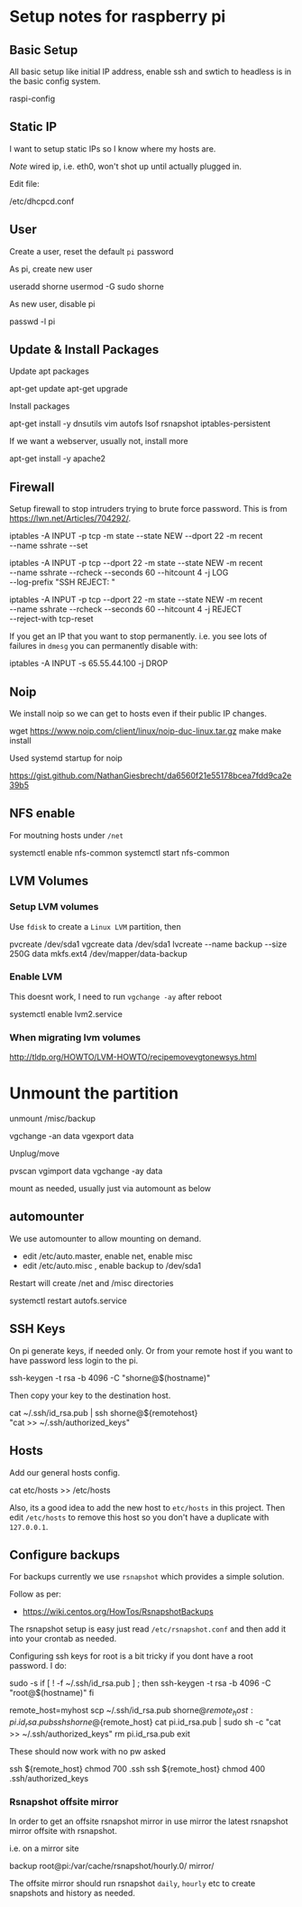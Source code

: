 # Setup notes for raspberry pi

## Basic Setup

All basic setup like initial IP address, enable ssh and swtich to headless
is in the basic config system.

 raspi-config

## Static IP

I want to setup static IPs so I know where my hosts are.

*Note* wired ip, i.e. eth0, won't shot up until actually plugged in.

Edit file:

  /etc/dhcpcd.conf

## User
Create a user, reset the default `pi` password

As pi, create new user

 useradd shorne
 usermod -G sudo shorne

As new user, disable pi

 passwd -l pi

## Update & Install Packages

Update apt packages

 apt-get update
 apt-get upgrade

Install packages

 apt-get install -y dnsutils vim autofs lsof rsnapshot iptables-persistent

If we want a webserver, usually not, install more

 apt-get install -y apache2

## Firewall

Setup firewall to stop intruders trying to brute force password.  This is
from https://lwn.net/Articles/704292/.

 iptables -A INPUT -p tcp -m state --state NEW --dport 22 -m recent \
  --name sshrate --set
 
 iptables -A INPUT -p tcp --dport 22 -m state --state NEW -m recent \
  --name sshrate --rcheck --seconds 60 --hitcount 4 -j LOG \
  --log-prefix "SSH REJECT: "
 
 iptables -A INPUT -p tcp --dport 22 -m state --state NEW -m recent \
  --name sshrate --rcheck --seconds 60 --hitcount 4 -j REJECT \
  --reject-with tcp-reset

If you get an IP that you want to stop permanently.  i.e. you see lots of
failures in `dmesg` you can permanently disable with:

 iptables -A INPUT -s 65.55.44.100 -j DROP

## Noip

We install noip so we can get to hosts even if their public IP changes.

 wget https://www.noip.com/client/linux/noip-duc-linux.tar.gz
 make
 make install

Used systemd startup for noip

 https://gist.github.com/NathanGiesbrecht/da6560f21e55178bcea7fdd9ca2e39b5

## NFS enable

For moutning hosts under `/net`

 systemctl enable nfs-common
 systemctl start nfs-common

## LVM Volumes

### Setup LVM volumes

Use `fdisk` to create a `Linux LVM` partition, then

 pvcreate /dev/sda1
 vgcreate data /dev/sda1
 lvcreate --name backup --size 250G data
 mkfs.ext4 /dev/mapper/data-backup

### Enable LVM

This doesnt work, I need to run `vgchange -ay` after reboot

 systemctl enable lvm2.service

### When migrating lvm volumes

http://tldp.org/HOWTO/LVM-HOWTO/recipemovevgtonewsys.html

 # Unmount the partition
 unmount /misc/backup

 vgchange -an data
 vgexport data

Unplug/move

 pvscan
 vgimport data
 vgchange -ay data

mount as needed, usually just via automount as below

## automounter

We use automounter to allow mounting on demand.

 - edit /etc/auto.master, enable net, enable misc
 - edit /etc/auto.misc  , enable backup to /dev/sda1

Restart will create /net and /misc directories

 systemctl restart autofs.service

## SSH Keys

On pi generate keys, if needed only.  Or from your remote host if you want
to have password less login to the pi.

 ssh-keygen -t rsa -b 4096 -C "shorne@$(hostname)"
 
Then copy your key to the destination host.

 cat ~/.ssh/id_rsa.pub | ssh shorne@${remotehost} \
   "cat >> ~/.ssh/authorized_keys"

## Hosts

Add our general hosts config.

 cat etc/hosts >> /etc/hosts

Also, its a good idea to add the new host to `etc/hosts` in this project.
Then edit `/etc/hosts` to remove this host so you don't have a duplicate
with `127.0.0.1`.

## Configure backups

For backups currently we use `rsnapshot` which provides a simple solution.

Follow as per:

 - https://wiki.centos.org/HowTos/RsnapshotBackups

The rsnapshot setup is easy just read `/etc/rsnapshot.conf` and then add it
into your crontab as needed. 

Configuring ssh keys for root is a bit tricky if you dont have a root
password.  I do:

 sudo -s
 if [ ! -f ~/.ssh/id_rsa.pub ] ; then
   ssh-keygen -t rsa -b 4096 -C "root@$(hostname)"
 fi
 
 remote_host=myhost
 scp ~/.ssh/id_rsa.pub shorne@${remote_host}:pi.id_rsa.pub
 ssh shorne@${remote_host}
   cat pi.id_rsa.pub | sudo sh -c "cat >> ~/.ssh/authorized_keys"
   rm pi.id_rsa.pub
   exit

These should now work with no pw asked

 ssh ${remote_host} chmod 700 .ssh
 ssh ${remote_host} chmod 400 .ssh/authorized_keys


### Rsnapshot offsite mirror

In order to get an offsite rsnapshot mirror in use mirror the latest
rsnapshot mirror offsite with rsnapshot.

i.e. on a mirror site

 backup root@pi:/var/cache/rsnapshot/hourly.0/ mirror/

The offsite mirror should run rsnapshot `daily`, `hourly` etc to create
snapshots and history as needed.

